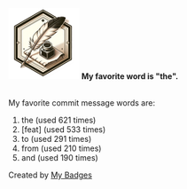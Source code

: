 <img src="https://github.com/my-badges/my-badges/blob/master/badges/favorite-word/favorite-word.png?raw=true" alt="My favorite word is &quot;the&quot;." title="My favorite word is &quot;the&quot;." width="128">
<strong>My favorite word is &quot;the&quot;.</strong>
<br><br>

My favorite commit message words are:

1. the (used 621 times)
2. [feat] (used 533 times)
3. to (used 291 times)
4. from (used 210 times)
5. and (used 190 times)


Created by <a href="https://github.com/my-badges/my-badges">My Badges</a>